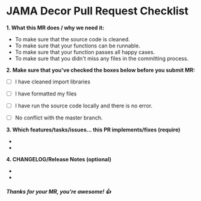 # JAMA Decor Pull Request Checklist

**1. What this MR does / why we need it:**  

- To make sure that the source code is cleaned.
- To make sure that your functions can be runnable.
- To make sure that your function passes all happy cases.
- To make sure that you didn't miss any files in the committing process.


**2. Make sure that you've checked the boxes below before you submit MR:**

- [ ] I have cleaned import libraries
- [ ] I have formatted my files
- [ ] I have run the source code locally and there is no error.
- [ ] No conflict with the master branch.


**3. Which features/tasks/issues... this PR implements/fixes (require)**

- 
- 


**4. CHANGELOG/Release Notes (optional)**

- 
- 


##### Thanks for your MR, you're awesome! :thumbsup:
